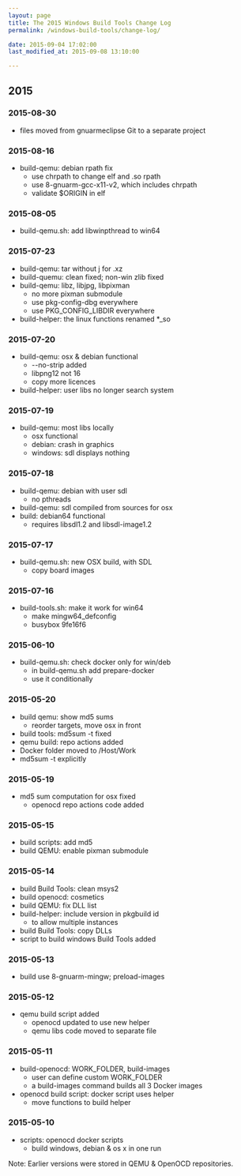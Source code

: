 ```yaml
---
layout: page
title: The 2015 Windows Build Tools Change Log
permalink: /windows-build-tools/change-log/

date: 2015-09-04 17:02:00
last_modified_at: 2015-09-08 13:10:00

---
```


## 2015

### 2015-08-30

* files moved from gnuarmeclipse Git to a separate project

### 2015-08-16

* build-qemu: debian rpath fix
  - use chrpath to change elf and .so rpath
  - use 8-gnuarm-gcc-x11-v2, which includes chrpath
  - validate $ORIGIN in elf

### 2015-08-05
* build-qemu.sh: add libwinpthread to win64

### 2015-07-23
* build-qemu: tar without j for .xz
* build-quemu: clean fixed; non-win zlib fixed
* build-qemu: libz, libjpg, libpixman
  - no more pixman submodule
  - use pkg-config-dbg everywhere
  - use PKG_CONFIG_LIBDIR everywhere
* build-helper: the linux functions renamed *_so

### 2015-07-20
* build-qemu: osx & debian functional
  - --no-strip added
  - libpng12 not 16
  - copy more licences
* build-helper: user libs no longer search system

### 2015-07-19
* build-qemu: most libs locally
  - osx functional
  - debian: crash in graphics
  - windows: sdl displays nothing

### 2015-07-18
* build-qemu: debian with user sdl
  - no pthreads
* build-qemu: sdl compiled from sources for osx
* build: debian64 functional
  - requires libsdl1.2 and libsdl-image1.2

### 2015-07-17
* build-qemu.sh: new OSX build, with SDL
  - copy board images

### 2015-07-16
* build-tools.sh: make it work for win64
  - make mingw64_defconfig
  - busybox 9fe16f6

### 2015-06-10
* build-qemu.sh: check docker only for win/deb
  - in build-qemu.sh add prepare-docker
  - use it conditionally


### 2015-05-20
* build qemu: show md5 sums
  - reorder targets, move osx in front
* build tools: md5sum -t fixed
* qemu build: repo actions added
* Docker folder moved to /Host/Work
* md5sum -t explicitly

### 2015-05-19
* md5 sum computation for osx fixed
  - openocd repo actions code added

### 2015-05-15
* build scripts: add md5
* build QEMU: enable pixman submodule

### 2015-05-14
* build Build Tools: clean msys2
* build openocd: cosmetics
* build QEMU: fix DLL list
* build-helper: include version in pkgbuild id
  - to allow multiple instances
* build Build Tools: copy DLLs
* script to build windows Build Tools added

### 2015-05-13
* build use 8-gnuarm-mingw; preload-images


### 2015-05-12
* qemu build script added
  - openocd updated to use new helper
  - qemu libs code moved to separate file

### 2015-05-11
* build-openocd: WORK_FOLDER, build-images
  - user can define custom WORK_FOLDER
  - a build-images command builds all 3 Docker images
* openocd build script: docker script uses helper
  - move functions to build helper

### 2015-05-10
* scripts: openocd docker scripts
  - build windows, debian & os x in one run

Note: Earlier versions were stored in QEMU & OpenOCD repositories.
